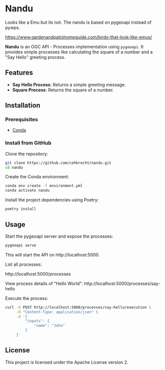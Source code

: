 # Nandu

Looks like a Emu but its not. The nandu is based on pygeoapi instead of pywps.

https://www.gardenandpatiohomeguide.com/birds-that-look-like-emus/

**Nandu** is an OGC API - Processes implementation using `pygeoapi`. It provides simple processes like calculating the square of a number and a "Say Hello" greeting process.

## Features

- **Say Hello Process**: Returns a simple greeting message.
- **Square Process**: Returns the square of a number.

## Installation

### Prerequisites

- [Conda](https://docs.conda.io/projects/conda/en/latest/user-guide/install/)

### Install from GitHub

Clone the repository:

```bash
git clone https://github.com/cehbrecht/nandu.git
cd nandu
```

Create the Conda environment:

```bash
conda env create -f environment.yml
conda activate nandu
```

Install the project dependencies using Poetry:
```bash
poetry install
```

## Usage

Start the pygeoapi server and expose the processes:
```bash
pygeoapi serve
```

This will start the API on http://localhost:5000.


List all processes:

http://localhost:5000/processes



View process details of "Hello World":
http://localhost:5000/processes/say-hello


Execute the process:
```bash
curl -X POST http://localhost:5000/processes/say-hello/execution \
     -H "Content-Type: application/json" \
     -d '{
         "inputs": {
             "name": "John"
         }
     }'
```

## License

This project is licensed under the Apache License version 2.


